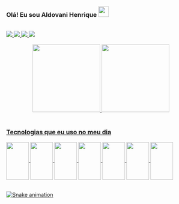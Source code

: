 ### Olá! Eu sou Aldovani Henrique   <img src="https://media.giphy.com/media/hvRJCLFzcasrR4ia7z/giphy.gif" width="28">

<br>

<div  >
  
<a href="https://twitter.com/AldovaniH" target="_blank">
<img src="https://img.shields.io/badge/Twitter-1DA1F2?style=for-the-badge&logo=twitter&logoColor=white"/>
</a>
<a href="https://instagram.com/AldovaniH" target="_blank">
<img src="https://img.shields.io/badge/Instagram-E4405F?style=for-the-badge&logo=instagram&logoColor=white"/>
</a>

<a href="https://www.linkedin.com/in/aldovani-henrique-da-costa-2a460b21a/" target="_blank">
<img src="https://img.shields.io/badge/LinkedIn-0077B5?style=for-the-badge&logo=linkedin&logoColor=white"/>
</a>

<a href="mail:aldovanihcosta@gmail.com" target="_blank">
<img src="https://img.shields.io/badge/Gmail-D14836?style=for-the-badge&logo=gmail&logoColor=white"/>
</a>
</div>
<br>

<div align="center">
   <a href="https://github.com/aldovani">
  <img height="180em" src="https://github-readme-stats.vercel.app/api?username=Aldovani&show_icons=true&theme=dracula" />
  <img  height="180em" src="https://github-readme-stats.vercel.app/api/top-langs/?username=aldovani&layout=compact&hide=css&theme=dracula"/>
</div>

<br>

### Tecnologias que eu uso no meu dia

<div>
<img  align="center" height="100" width="60" src="https://cdn.jsdelivr.net/gh/devicons/devicon/icons/css3/css3-original-wordmark.svg" />
<img  align="center" height="100" width="60" src="https://cdn.jsdelivr.net/gh/devicons/devicon/icons/html5/html5-original-wordmark.svg" />
<img align="center" height="100" width="60" src="https://cdn.jsdelivr.net/gh/devicons/devicon/icons/javascript/javascript-original.svg" />
<img  align="center" height="100" width="60" src="https://cdn.jsdelivr.net/gh/devicons/devicon/icons/nextjs/nextjs-original.svg" />
<img  align="center" height="100"  width="60"src="https://cdn.jsdelivr.net/gh/devicons/devicon/icons/typescript/typescript-original.svg" />
<img align="center" height="100"  width="60"src="https://cdn.jsdelivr.net/gh/devicons/devicon/icons/react/react-original-wordmark.svg" />
<img align="center" height="100"  width="60"src="https://cdn.jsdelivr.net/gh/devicons/devicon/icons/nodejs/nodejs-original.svg" />

</div>

<br> 

![Snake animation](https://github.com/aldovani/aldovani/blob/output/github-contribution-grid-snake.svg)

